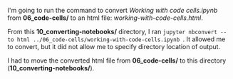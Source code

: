 I'm going to run the command to convert _Working with code cells.ipynb_ from __06_code-cells/__ to an html file: _working-with-code-cells.html_.

From this __10_converting-notebooks/__ directory, I ran `jupyter nbconvert --to html ../06_code-cells/working-with-code-cells.ipynb
`. It allowed me to convert, but it did not allow me to specify directory location of output.

I had to move the converted html file from __06_code-cells/__ to this directory (__10_converting-notebooks/__).
